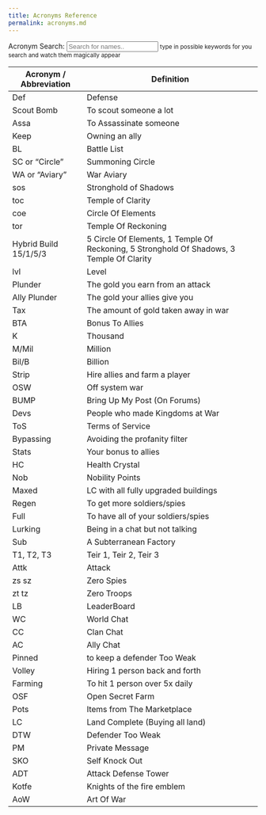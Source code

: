 ```yaml
---
title: Acronyms Reference
permalink: acronyms.md
---
```


<div class="form-group col-sm-3">
  <label>Acronym Search:</label>
  <input type="text" id="myInput" onkeyup="myFunction()" placeholder="Search for names..">
  <small>type in possible keywords for you search and watch them magically appear</small>
 </div>


<table id="myTable" class="display" cellspacing="0" width="100%">
 <thead>
  <tr class="header">
    <th>Acronym / Abbreviation</th> <th>Definition</th>
  </tr>
  </thead>
  <tr><td>Def</td><td>Defense</td></tr>
  <tr><td>Scout Bomb</td><td>To scout someone a lot</td></tr>
  <tr><td>Assa</td><td>To Assassinate someone</td></tr>
  <tr><td>Keep</td><td>Owning an ally</td></tr>
  <tr><td>BL</td><td>Battle List</td></tr>
  <tr><td>SC or “Circle”</td><td>Summoning Circle</td></tr>
  <tr><td>WA or “Aviary”</td><td>War Aviary</td></tr>
  <tr><td>sos</td><td>Stronghold of Shadows</td></tr>
  <tr><td>toc</td><td>Temple of Clarity</td></tr>
  <tr><td>coe</td><td>Circle Of Elements</td></tr>
  <tr><td>tor</td><td>Temple Of Reckoning</td></tr>
  <tr><td>Hybrid Build 15/1/5/3</td><td>5 Circle Of Elements, 1 Temple Of Reckoning, 5 Stronghold Of Shadows, 3 Temple Of Clarity</td></tr>
  <tr><td>lvl</td><td>Level</td></tr>
  <tr><td>Plunder</td><td>The gold you earn from an attack</td></tr>
  <tr><td>Ally Plunder</td><td>The gold your allies give you</td></tr>
  <tr><td>Tax</td><td>The amount of gold taken away in war</td></tr>
  <tr><td>BTA</td><td>Bonus To Allies</td></tr>
  <tr><td>K</td><td>Thousand</td></tr>
  <tr><td>M/Mil</td><td>Million</td></tr>
  <tr><td>Bil/B</td><td>Billion</td></tr>
  <tr><td>Strip</td><td>Hire allies and farm a player</td></tr>
  <tr><td>OSW</td><td>Off system war</td></tr>
  <tr><td>BUMP</td><td>Bring Up My Post (On Forums)</td></tr>
  <tr><td>Devs</td><td>People who made Kingdoms at War</td></tr>
  <tr><td>ToS</td><td>Terms of Service</td></tr>
  <tr><td>Bypassing</td><td>Avoiding the profanity filter</td></tr>
  <tr><td>Stats</td><td>Your bonus to allies</td></tr>
  <tr><td>HC</td><td>Health Crystal</td></tr>
  <tr><td>Nob</td><td>Nobility Points</td></tr>
  <tr><td>Maxed</td><td>LC with all fully upgraded buildings</td></tr>
  <tr><td>Regen</td><td>To get more soldiers/spies</td></tr>
  <tr><td>Full</td><td>To have all of your soldiers/spies</td></tr>
  <tr><td>Lurking</td><td>Being in a chat but not talking</td></tr>
  <tr><td>Sub</td><td>A Subterranean Factory</td></tr>
  <tr><td>T1, T2, T3</td><td>Teir 1, Teir 2, Teir 3</td></tr>
  <tr><td>Attk</td><td>Attack</td></tr>
  <tr><td>zs sz</td><td>Zero Spies</td></tr>
  <tr><td>zt tz</td><td>Zero Troops</td></tr>
  <tr><td>LB</td><td>LeaderBoard</td></tr>
  <tr><td>WC</td><td>World Chat</td></tr>
  <tr><td>CC</td><td>Clan Chat</td></tr>
  <tr><td>AC</td><td>Ally Chat</td></tr>
  <tr><td>Pinned</td><td>to keep a defender Too Weak</td></tr>
  <tr><td>Volley</td><td>Hiring 1 person back and forth</td></tr>
  <tr><td>Farming</td><td>To hit 1 person over 5x daily</td></tr>
  <tr><td>OSF</td><td>Open Secret Farm</td></tr>
  <tr><td>Pots</td><td>Items from The Marketplace</td></tr>
  <tr><td>LC</td><td>Land Complete (Buying all land)</td></tr>
  <tr><td>DTW</td><td>Defender Too Weak</td></tr>
  <tr><td>PM</td><td>Private Message </td></tr>
  <tr><td>SKO</td><td>Self Knock Out</td></tr>
  <tr><td>ADT</td><td>Attack Defense Tower</td></tr>
  <tr><td>Kotfe</td><td>Knights of the fire emblem</td></tr>
  <tr><td>AoW</td><td>Art Of War</td></tr>

</table>




